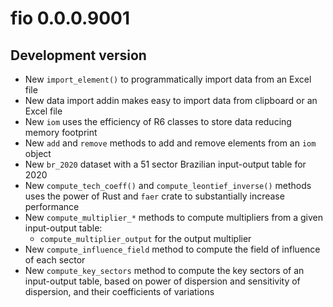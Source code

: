 # fio 0.0.0.9001

## Development version
* New `import_element()` to programmatically import data from an Excel file
* New data import addin makes easy to import data from clipboard or an Excel file
* New `iom` uses the efficiency of R6 classes to store data reducing memory footprint
* New `add` and `remove` methods to add and remove elements from an `iom` object
* New `br_2020` dataset with a 51 sector Brazilian input-output table for 2020
* New `compute_tech_coeff()` and `compute_leontief_inverse()` methods uses the power of Rust and `faer` crate to substantially increase performance
* New `compute_multiplier_*` methods to compute multipliers from a given input-output table:
  * `compute_multiplier_output` for the output multiplier
* New `compute_influence_field` method to compute the field of influence of each sector
* New `compute_key_sectors` method to compute the key sectors of an input-output table, based on power of dispersion and sensitivity of dispersion, and their coefficients of variations

